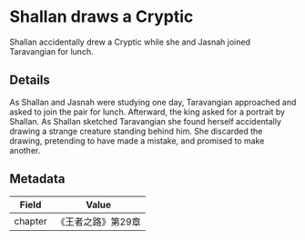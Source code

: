 # Shallan draws a Cryptic
Shallan accidentally drew a Cryptic while she and Jasnah joined Taravangian for lunch.

## Details
As Shallan and Jasnah were studying one day, Taravangian approached and asked to join the pair for lunch. Afterward, the king asked for a portrait by Shallan. As Shallan sketched Taravangian she found herself accidentally drawing a strange creature standing behind him. She discarded the drawing, pretending to have made a mistake, and promised to make another.

## Metadata
| Field | Value |
| ----- | ----- |
| chapter | 《王者之路》第29章 |
